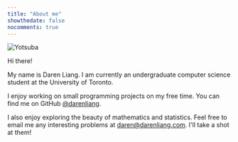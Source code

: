 ```yaml
---
title: "About me"
showthedate: false
nocomments: true
---
```


![Yotsuba](/img/yotsuba.png)

Hi there!

My name is Daren Liang. I am currently an undergraduate computer science
student at the University of Toronto.

I enjoy working on small programming projects on my free time. You can find me on
GitHub [@darenliang](https://github.com/darenliang "darenliang's GitHub").

I also enjoy exploring the beauty of mathematics and statistics. Feel free to email me any interesting problems
at [daren@darenliang.com](mailto:daren@darenliang.com). I'll take a shot at them!

